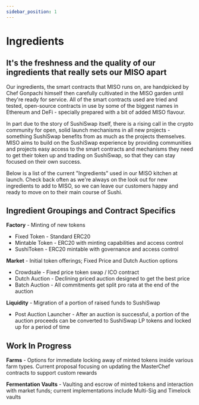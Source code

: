 ```yaml
---
sidebar_position: 1
---
```


# Ingredients

## It's the freshness and the quality of our ingredients that really sets our MISO apart

Our ingredients, the smart contracts that MISO runs on, are handpicked by Chef Gonpachi himself then carefully cultivated in the MISO garden until they're ready for service. All of the smart contracts used are tried and tested, open-source contracts in use by some of the biggest names in Ethereum and DeFi - specially prepared with a bit of added MISO flavour.

In part due to the story of SushiSwap itself, there is a rising call in the crypto community for open, solid launch mechanisms in all new projects - something SushiSwap benefits from as much as the projects themselves. MISO aims to build on the SushiSwap experience by providing communities and projects easy access to the smart contracts and mechanisms they need to get their token up and trading on SushiSwap, so that they can stay focused on their own success.

Below is a list of the current "Ingredients" used in our MISO kitchen at launch. Check back often as we're always on the look out for new ingredients to add to MISO, so we can leave our customers happy and ready to move on to their main course of Sushi.

## Ingredient Groupings and Contract Specifics

**Factory** - Minting of new tokens

-   Fixed Token - Standard ERC20
-   Mintable Token - ERC20 with minting capabilities and access control
-   SushiToken - ERC20 mintable with governance and access control

**Market** - Initial token offerings; Fixed Price and Dutch Auction options

-   Crowdsale - Fixed price token swap / ICO contract
-   Dutch Auction - Declining priced auction designed to get the best price
-   Batch Auction - All commitments get split pro rata at the end of the auction

**Liquidity** - Migration of a portion of raised funds to SushiSwap

-   Post Auction Launcher - After an auction is successful, a portion of the auction proceeds can be converted to SushiSwap LP tokens and locked up for a period of time

## Work In Progress

**Farms** - Options for immediate locking away of minted tokens inside various farm types. Current proposal focusing on updating the MasterChef contracts to support custom rewards

**Fermentation Vaults** - Vaulting and escrow of minted tokens and interaction with market funds; current implementations include Multi-Sig and Timelock vaults
